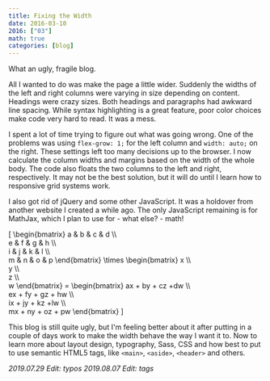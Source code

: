 ```yaml
---
title: Fixing the Width
date: 2016-03-10
2016: ["03"]
math: true
categories: [blog]
---
```

What an ugly, fragile blog.
<!--more-->

All I wanted to do was make the page a little wider. Suddenly the widths of the left and right columns were varying in size depending on content. Headings were crazy sizes. Both headings and paragraphs had awkward line spacing. While syntax highlighting is a great feature, poor color choices make code very hard to read. It was a mess.

I spent a lot of time trying to figure out what was going wrong. One of the problems was using `flex-grow: 1;` for the left column and `width: auto;` on the right. These settings left too many decisions up to the browser. I now calculate the column widths and margins based on the width of the whole body. The code also floats the two columns to the left and right, respectively. It may not be the best solution, but it will do until I learn how to responsive grid systems work.

I also got rid of jQuery and some other JavaScript. It was a holdover from another website I created a while ago. The only JavaScript remaining is for MathJax, which I plan to use for - what else? - math!

\[
    \begin{bmatrix}
      a & b & c & d \\\\\
      e & f & g & h \\\\\
      i & j & k & l \\\\\
      m & n & o & p
    \end{bmatrix}
    \times
    \begin{bmatrix}
      x \\\\\
      y \\\\\
      z \\\\\
      w
    \end{bmatrix}
    =
    \begin{bmatrix}
      ax + by + cz +dw  \\\\\
      ex + fy + gz + hw \\\\\
      ix + jy + kz +lw  \\\\\
      mx + ny + oz + pw
    \end{bmatrix}
\]

This blog is still quite ugly, but I'm feeling better about it after putting in a couple of days work to make the width behave the way I want it to. Now to learn more about layout design, typography, Sass, CSS and how best to put to use semantic HTML5 tags, like  `<main>`, `<aside>`, `<header>` and others.

_2019.07.29 Edit: typos_
_2019.08.07 Edit: tags_
